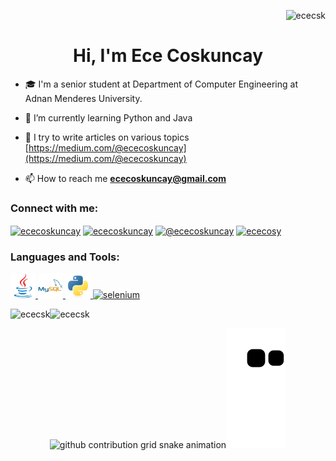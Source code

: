 
<p align="right"> <img src="https://komarev.com/ghpvc/?username=ececsk&label=Profile%20views&color=0e75b6&style=flat" alt="ececsk" /> </p>
<h1 align="center"> Hi, I'm Ece Coskuncay </h1>

</p align="left">

- 🎓  I'm a senior student at Department of Computer Engineering at Adnan Menderes University. 

- 🌱 I’m currently learning Python and Java

- 📝 I try to write articles on various topics [https://medium.com/@ececoskuncay](https://medium.com/@ececoskuncay)

- 📫 How to reach me **ececoskuncay@gmail.com**

<h3 align="left">Connect with me:</h3>
 
<a href="https://linkedin.com/in/ececoskuncay" target="blank"><img align="center" src="https://raw.githubusercontent.com/rahuldkjain/github-profile-readme-generator/master/src/images/icons/Social/linked-in-alt.svg" alt="ececoskuncay" height="30" width="40" /></a>
<a href="https://instagram.com/ececoskuncay" target="blank"><img align="center" src="https://raw.githubusercontent.com/rahuldkjain/github-profile-readme-generator/master/src/images/icons/Social/instagram.svg" alt="ececoskuncay" height="30" width="40" /></a>
<a href="https://medium.com/@ececoskuncay" target="blank"><img align="center" src="https://raw.githubusercontent.com/rahuldkjain/github-profile-readme-generator/master/src/images/icons/Social/medium.svg" alt="@ececoskuncay" height="30" width="40" /></a>
<a href="https://www.hackerrank.com/ececosy" target="blank"><img align="center" src="https://raw.githubusercontent.com/rahuldkjain/github-profile-readme-generator/master/src/images/icons/Social/hackerrank.svg" alt="ececosy" height="30" width="40" /></a>


<h3 align="left">Languages and Tools:</h3>
<p align="left"><a href="https://www.java.com" target="_blank" rel="noreferrer"> <img src="https://raw.githubusercontent.com/devicons/devicon/master/icons/java/java-original.svg" alt="java" width="40" height="40"/> </a> <a href="https://www.mysql.com/" target="_blank" rel="noreferrer"> <img src="https://raw.githubusercontent.com/devicons/devicon/master/icons/mysql/mysql-original-wordmark.svg" alt="mysql" width="40" height="40"/> </a> <a href="https://www.python.org" target="_blank" rel="noreferrer"> <img src="https://raw.githubusercontent.com/devicons/devicon/master/icons/python/python-original.svg" alt="python" width="40" height="40"/> </a> <a href="https://www.selenium.dev" target="_blank" rel="noreferrer"> <img src="https://raw.githubusercontent.com/detain/svg-logos/780f25886640cef088af994181646db2f6b1a3f8/svg/selenium-logo.svg" alt="selenium" width="40" height="40"/> </a> </p>

<p><img align="left" src="https://github-readme-stats.vercel.app/api/top-langs?username=ececsk&show_icons=true&locale=en&layout=compact" alt="ececsk" /></p>


<p>&nbsp;<img align="left" src="https://github-readme-stats.vercel.app/api?username=ececsk&show_icons=true&locale=en" alt="ececsk" /></p>



<p align="center"><img src="https://raw.githubusercontent.com/ececsk/ececsk/output/github-contribution-grid-snake-dark.svg#gh-dark-mode-only" alt="github contribution grid snake animation"><img src="https://raw.githubusercontent.com/ececsk/ececsk/output/github-contribution-grid-snake.svg#gh-light-mode-only" alt="github contribution grid snake animation"></p>
